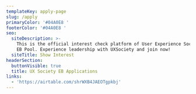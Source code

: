```yaml
---
templateKey: apply-page
slug: /apply
primaryColor: '#04A0E8 '
footerColor: '#04A0E8 '
seo:
  siteDescription: >-
    This is the official interest check platform of User Experience Society for
    EB Pool. Experience leadership with UXSociety and join now!
  siteTitle: Show Interest
headerSection:
  buttonVisible: true
  title: UX Society EB Applications
links:
  - 'https://airtable.com/shrWXB4JAEOTgpkbj'
---
```


